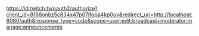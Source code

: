 https://id.twitch.tv/oauth2/authorize?client_id=8188onbz5c834x47p07lfopa4kp0uv&redirect_uri=http://localhost:8080/auth&response_type=code&scope=user:edit:broadcast+moderator:manage:announcements